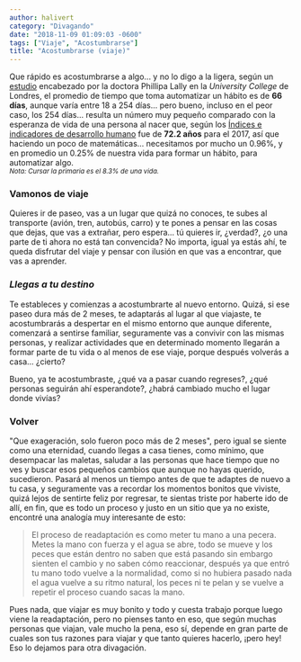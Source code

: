 ```yaml
---
author: halivert
category: "Divagando"
date: "2018-11-09 01:09:03 -0600"
tags: ["Viaje", "Acostumbrarse"]
title: "Acostumbrarse (viaje)"
---
```


Que rápido es acostumbrarse a algo... y no lo digo a la ligera, según un
[estudio][1] encabezado por la doctora Phillipa Lally en la _University College_
de Londres, el promedio de tiempo que toma automatizar un hábito es de **66
días**<!-- Seguir leyendo -->, aunque varía entre 18 a 254 días... pero bueno,
incluso en el peor caso, los 254 días... resulta un número muy pequeño comparado
con la esperanza de vida de una persona al nacer que, según los [Índices e
indicadores de desarrollo humano][2] fue de **72.2 años** para el 2017, así que
haciendo un poco de matemáticas... necesitamos por mucho un 0.96%, y en promedio
un 0.25% de nuestra vida para formar un hábito, para automatizar algo.
<br>
<small><i>Nota: Cursar la primaria es el 8.3% de una vida.</i></small>

### Vamonos de viaje

Quieres ir de paseo, vas a un lugar que quizá no conoces, te subes al transporte
(avión, tren, autobús, carro) y te pones a pensar en las cosas que dejas, que
vas a extrañar, pero espera... tú quieres ir, ¿verdad?, ¿o una parte de ti ahora
no está tan convencida? No importa, igual ya estás ahí, te queda disfrutar del
viaje y pensar con ilusión en que vas a encontrar, que vas a aprender.

### _Llegas a tu destino_

Te estableces y comienzas a acostumbrarte al nuevo entorno. Quizá, si ese paseo
dura más de 2 meses, te adaptarás al lugar al que viajaste, te acostumbrarás a
despertar en el mismo entorno que aunque diferente, comenzará a sentirse
familiar, seguramente vas a convivir con las mismas personas, y realizar
actividades que en determinado momento llegarán a formar parte de tu vida o al
menos de ese viaje, porque después volverás a casa... ¿cierto?

Bueno, ya te acostumbraste, ¿qué va a pasar cuando regreses?, ¿qué personas
seguirán ahí esperandote?, ¿habrá cambiado mucho el lugar donde vivías?

### **Volver**

"Que exageración, solo fueron poco más de 2 meses", pero igual se siente como
una eternidad, cuando llegas a casa tienes, como mínimo, que desempacar las
maletas, saludar a las personas que hace tiempo que no ves y buscar esos
pequeños cambios que aunque no hayas querido, sucedieron. Pasará al menos un
tiempo antes de que te adaptes de nuevo a tu casa, y seguramente vas a recordar
los momentos bonitos que viviste, quizá lejos de sentirte feliz por regresar, te
sientas triste por haberte ido de allí, en fin, que es todo un proceso y justo
en un sitio que ya no existe, encontré una analogía muy interesante de esto:

> El proceso de readaptación es como meter tu mano a una pecera. Metes la mano
> con fuerza y el agua se abre, todo se mueve y los peces que están dentro no
> saben que está pasando sin embargo sienten el cambio y no saben cómo
> reaccionar, después ya que entró tu mano todo vuelve a la normalidad, como si
> no hubiera pasado nada el agua vuelve a su ritmo natural, los peces ni te
> pelan y se vuelve a repetir el proceso cuando sacas la mano.

Pues nada, que viajar es muy bonito y todo y cuesta trabajo porque luego viene
la readaptación, pero no pienses tanto en eso, que según muchas personas que
viajan, vale mucho la pena, eso sí, depende en gran parte de cuales son tus
razones para viajar y que tanto quieres hacerlo, ¡pero hey! Eso lo dejamos para
otra divagación.

[1]: https://onlinelibrary.wiley.com/doi/abs/10.1002/ejsp.674
[2]: http://hdr.undp.org/sites/default/files/2018_human_development_statistical_update.pdf

